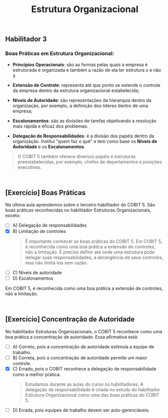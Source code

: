 <div align="center">

  # Estrutura Organizacional

</div>

<br>

## Habilitador 3

### Boas Práticas em Estrutura Organizacional:

- **Princípios Operacionais**: são as formas pelas quais a empresa é estruturada e organizada e também a razão de ela ter estrutura x e não y.

- **Extensão de Controle**: representa até que ponto se estende o controle da empresa dentro da estrutura organizacional estabelecida;

- **Níveis de Autoridade**: são representações da hierarquia dentro da organização, por exemplo, a definição dos líderes dentro de uma empresa;

- **Escalonamentos**: são as divisões de tarefas objetivando a resolução mais rápida e eficaz dos problemas.

- **Delegação de Responsabilidades**: é a divisão dos papéis dentro da organização. Institui "quem faz o quê" e tem como base os **Níveis de Autoridade** e os **Escalonamentos**.

>O COBIT 5 também oferece diversos papéis e estruturas preestabelecidas, por exemplo, chefes de departamentos e posições executivas.

<br>

## [Exercício] Boas Práticas

Na última aula aprendemos sobre o terceiro habilitador do COBIT 5. São boas práticas reconhecidas no habilitador Estruturas Organizacionais, exceto:

- [ ] A) Delegação de responsabilidades
- [x] B) Limitação de controles
  > É importante conhecer as boas práticas do COBIT 5. Em COBIT 5, é reconhecida como uma boa prática a extensão de controles, não a limitação. É preciso definir até onde uma estrutura pode delegar suas responsabilidades, a abrangência de seus controles, mas não limitá-los sem razão.
- [ ] C) Níveis de autoridade
- [ ] D) Escalonamentos

Em COBIT 5, é reconhecida como uma boa prática a extensão de controles, não a limitação.

<br>

## [Exercício] Concentração de Autoridade

No habilitador Estruturas Organizacionais, o COBIT 5 reconhece como uma boa prática a concentração de autoridade. Essa afirmativa está:

- [ ] A) Correto, pois a concentração de autoridade estimula a equipe de trabalho.
- [ ] B) Correta, pois a concentração de autoridade permite um maior controle.
- [x] C) Errado, pois o COBIT reconhece a delegação de responsabilidade como a melhor prática.
  > Estudamos durante as aulas do curso os habilitadores. A delegação de responsabilidade é citada no estudo do habilitador Estrutura Organizacional como uma das boas práticas do COBIT 5.
- [ ] D) Errada, pois equipes de trabalho devem ser auto-gerenciáveis.